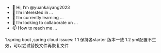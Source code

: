 - 👋 Hi, I’m @yuankaiyang2023
- 👀 I’m interested in ...
- 🌱 I’m currently learning ...
- 💞️ I’m looking to collaborate on ...
- 📫 How to reach me ...

1.spring boot ,spring cloud issues:
 1.1 保持各starter 版本一致
 1.2 yml配置不生效，可以尝试替换文件再恢复文件
 
